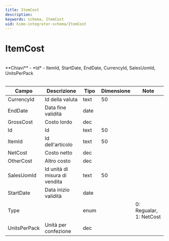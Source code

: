 ```yaml
---
title: ItemCost
description:
keywords: schema, ItemCost
uid: kimo-integrator-schema/ItemCost
---
```


# ItemCost

<br>
**Chiavi**
- *Id*
- ItemId, StartDate, EndDate, CurrencyId, SalesUomId, UnitsPerPack
<br><br>

| Campo | Descrizione | Tipo | Dimensione | Note |
| --- | --- | --- | --- | --- |
| CurrencyId | Id della valuta | text | 50 |  |
| EndDate | Data fine validità | date |  |  |
| GrossCost | Costo lordo | dec |  |  |
| Id | Id | text | 50 |  |
| ItemId | Id dell'articolo | text | 50 |  |
| NetCost | Costo netto | dec |  |  |
| OtherCost | Altro costo | dec |  |  |
| SalesUomId | Id unità di misura di vendita | text | 50 |  |
| StartDate | Data inizio validità | date |  |  |
| Type |  | enum |  | 0: Regualar, 1: NetCost |
| UnitsPerPack | Unità per confezione | dec |  |  |

